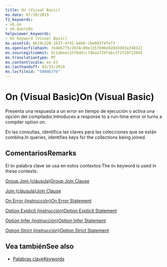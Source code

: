 ```yaml
---
title: On (Visual Basic)
ms.date: 07/20/2015
f1_keywords:
- vb.on
- vb.QueryOn
helpviewer_keywords:
- On keyword [Visual Basic]
ms.assetid: 8619c328-1637-4f41-b466-cbe693f4fe73
ms.openlocfilehash: 7e466775c2634c89e1357b90e028d3d83e248322
ms.sourcegitcommit: 5c1abeec15fbddcc7dbaa729fabc1f1f29f12045
ms.translationtype: MT
ms.contentlocale: es-ES
ms.lasthandoff: 03/15/2019
ms.locfileid: "58046776"
---
```

# <a name="on-visual-basic"></a><span data-ttu-id="cfb29-102">On (Visual Basic)</span><span class="sxs-lookup"><span data-stu-id="cfb29-102">On (Visual Basic)</span></span>
<span data-ttu-id="cfb29-103">Presenta una respuesta a un error en tiempo de ejecución o activa una opción del compilador.</span><span class="sxs-lookup"><span data-stu-id="cfb29-103">Introduces a response to a run-time error or turns a compiler option on.</span></span>  
  
 <span data-ttu-id="cfb29-104">En las consultas, identifica las claves para las colecciones que se están combina.</span><span class="sxs-lookup"><span data-stu-id="cfb29-104">In queries, identifies keys for the collections being joined.</span></span>  
  
## <a name="remarks"></a><span data-ttu-id="cfb29-105">Comentarios</span><span class="sxs-lookup"><span data-stu-id="cfb29-105">Remarks</span></span>  
 <span data-ttu-id="cfb29-106">El `On` palabra clave se usa en estos contextos:</span><span class="sxs-lookup"><span data-stu-id="cfb29-106">The `On` keyword is used in these contexts:</span></span>  
  
 [<span data-ttu-id="cfb29-107">Group Join (cláusula)</span><span class="sxs-lookup"><span data-stu-id="cfb29-107">Group Join Clause</span></span>](../../visual-basic/language-reference/queries/group-join-clause.md)  
  
 [<span data-ttu-id="cfb29-108">Join (cláusula)</span><span class="sxs-lookup"><span data-stu-id="cfb29-108">Join Clause</span></span>](../../visual-basic/language-reference/queries/join-clause.md)  
  
 [<span data-ttu-id="cfb29-109">On Error (instrucción)</span><span class="sxs-lookup"><span data-stu-id="cfb29-109">On Error Statement</span></span>](../../visual-basic/language-reference/statements/on-error-statement.md)  
  
 [<span data-ttu-id="cfb29-110">Option Explicit (instrucción)</span><span class="sxs-lookup"><span data-stu-id="cfb29-110">Option Explicit Statement</span></span>](../../visual-basic/language-reference/statements/option-explicit-statement.md)  
  
 [<span data-ttu-id="cfb29-111">Option Infer (instrucción)</span><span class="sxs-lookup"><span data-stu-id="cfb29-111">Option Infer Statement</span></span>](../../visual-basic/language-reference/statements/option-infer-statement.md)  
  
 [<span data-ttu-id="cfb29-112">Option Strict (instrucción)</span><span class="sxs-lookup"><span data-stu-id="cfb29-112">Option Strict Statement</span></span>](../../visual-basic/language-reference/statements/option-strict-statement.md)  
  
## <a name="see-also"></a><span data-ttu-id="cfb29-113">Vea también</span><span class="sxs-lookup"><span data-stu-id="cfb29-113">See also</span></span>

- [<span data-ttu-id="cfb29-114">Palabras clave</span><span class="sxs-lookup"><span data-stu-id="cfb29-114">Keywords</span></span>](../../visual-basic/language-reference/keywords/index.md)
